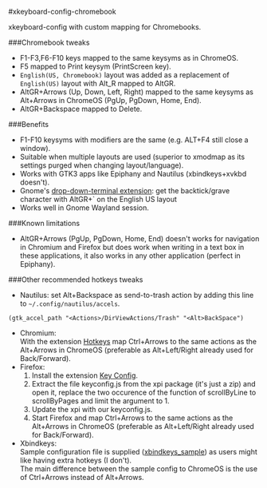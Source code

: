 #xkeyboard-config-chromebook

xkeyboard-config with custom mapping for Chromebooks.

###Chromebook tweaks
* F1-F3,F6-F10 keys mapped to the same keysyms as in ChromeOS.
* F5 mapped to Print keysym (PrintScreen key).
* `English(US, Chromebook)` layout was added as a replacement of `English(US)` layout with Alt_R mapped to AltGR.
* AltGR+Arrows (Up, Down, Left, Right) mapped to the same keysyms as Alt+Arrows in ChromeOS (PgUp, PgDown, Home, End).
* AltGR+Backspace mapped to Delete.

###Benefits
* F1-F10 keysyms with modifiers are the same (e.g. ALT+F4 still close a window).
* Suitable when multiple layouts are used (superior to xmodmap as its settings purged when changing layout/language).
* Works with GTK3 apps like Epiphany and Nautilus (xbindkeys+xvkbd doesn't).
* Gnome's [drop-down-terminal extension](https://extensions.gnome.org/extension/442/drop-down-terminal): get the backtick/grave character with AltGR+` on the English US layout
* Works well in Gnome Wayland session.

###Known limitations
* AltGR+Arrows (PgUp, PgDown, Home, End) doesn't works for navigation in Chromium and Firefox but does work when writing in a text box in these applications, it also works in any other application (perfect in Epiphany).

###Other recommended hotkeys tweaks 
*  Nautilus: set Alt+Backspace as send-to-trash action by adding this line to `~/.config/nautilus/accels`.
```
(gtk_accel_path "<Actions>/DirViewActions/Trash" "<Alt>BackSpace")
```
* Chromium:  
With the extension [Hotkeys](https://chrome.google.com/webstore/detail/mmbiohbmijkiimgcgijfomelgpmdiigb) map Ctrl+Arrows to the same actions as the Alt+Arrows in ChromeOS (preferable as Alt+Left/Right already used for Back/Forward).
* Firefox:
    1. Install the extension [Key Config](https://addons.mozilla.org/en-us/firefox/addon/key-config).
    2. Extract the file keyconfig.js from the xpi package (it's just a zip) and open it, replace the two occurence of the function of scrollByLine to scrollByPages and limit the argument to 1.
    3. Update the xpi with our keyconfig.js.
    4. Start Firefox and map Ctrl+Arrows to the same actions as the Alt+Arrows in ChromeOS (preferable as Alt+Left/Right already used for Back/Forward).
* Xbindkeys:  
Sample configuration file is supplied ([xbindkeys_sample](xbindkeys_sample)) as users might like having extra hotkeys (I don't).  
The main difference between the sample config to ChromeOS is the use of Ctrl+Arrows instead of Alt+Arrows.  
